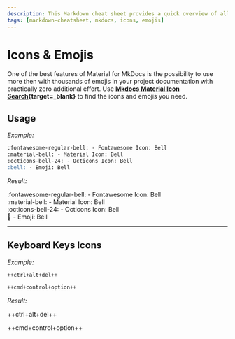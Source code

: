 ```yaml
---
description: This Markdown cheat sheet provides a quick overview of all the Markdown syntax elements for MkDocs and Material Theme for MkDocs. Includes Icons & Emojis.
tags: [markdown-cheatsheet, mkdocs, icons, emojis]
---
```


# Icons & Emojis

One of the best features of Material for MkDocs is the possibility to use more then with thousands of emojis in your project documentation with practically zero additional effort. Use **[Mkdocs Material Icon Search][icons-search]{target=\_blank}** to find the icons and emojis you need.

## Usage

_Example:_

```markdown
:fontawesome-regular-bell: - Fontawesome Icon: Bell  
:material-bell: - Material Icon: Bell  
:octicons-bell-24: - Octicons Icon: Bell  
:bell: - Emoji: Bell
```

_Result:_

:fontawesome-regular-bell: - Fontawesome Icon: Bell  
:material-bell: - Material Icon: Bell  
:octicons-bell-24: - Octicons Icon: Bell  
:bell: - Emoji: Bell

---

## Keyboard Keys Icons

_Example:_

```markdown
++ctrl+alt+del++
```

```markdown
++cmd+control+option++
```

_Result:_

++ctrl+alt+del++

++cmd+control+option++

<!-- appendices -->

[icons-search]: https://squidfunk.github.io/mkdocs-material/reference/icons-emojis/?h=icons#search 'Mkdocs Material Icon Search'

<!-- end appendices -->
